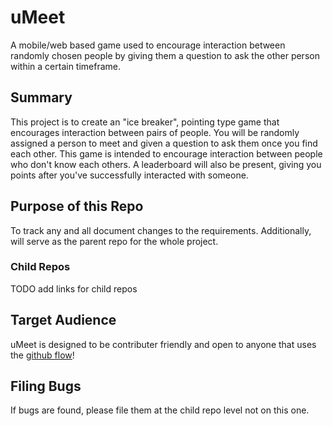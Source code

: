 # uMeet
A mobile/web based game used to encourage interaction between randomly chosen people by giving them a question to ask the other person within a certain timeframe.

## Summary
This project is to create an "ice breaker", pointing type game that encourages interaction between pairs of people. You will be randomly assigned a person to meet and given a question to ask them once you find each other.
This game is intended to encourage interaction between people who don't know each others.
A leaderboard will also be present, giving you points after you've successfully interacted with someone.

## Purpose of this Repo
To track any and all document changes to the requirements. Additionally, will serve as the parent repo for the whole project.

### Child Repos
TODO add links for child repos

## Target Audience
uMeet is designed to be contributer friendly and open to anyone that uses the [github flow](https://guides.github.com/introduction/flow/)!

## Filing Bugs
If bugs are found, please file them at the child repo level not on this one.
